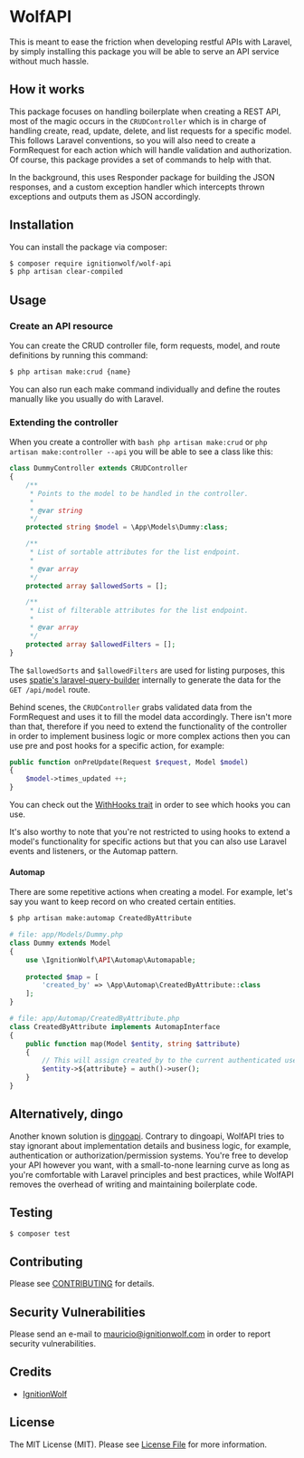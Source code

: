 # WolfAPI

This is meant to ease the friction when developing restful APIs with Laravel, by simply installing this package you
will be able to serve an API service without much hassle.

## How it works

This package focuses on handling boilerplate when creating a REST API, most of the magic occurs in the `CRUDController`
which is in charge of handling create, read, update, delete, and list requests for a specific model. This follows
Laravel conventions, so you will also need to create a FormRequest for each action which will handle validation
and authorization. Of course, this package provides a set of commands to help with that.

In the background, this uses Responder package for building the JSON responses, and a custom exception handler which
intercepts thrown exceptions and outputs them as JSON accordingly.

## Installation

You can install the package via composer:

``` bash
$ composer require ignitionwolf/wolf-api
$ php artisan clear-compiled
```

## Usage

### Create an API resource

You can create the CRUD controller file, form requests, model, and route definitions by running this command:

``` bash
$ php artisan make:crud {name}
```

You can also run each make command individually and define the routes manually like you usually do with Laravel.

### Extending the controller

When you create a controller with ```bash php artisan make:crud``` or ```php artisan make:controller --api``` you will
be able to see a class like this:

```php
class DummyController extends CRUDController
{
    /**
     * Points to the model to be handled in the controller.
     *
     * @var string
     */
    protected string $model = \App\Models\Dummy:class;

    /**
     * List of sortable attributes for the list endpoint.
     *
     * @var array
     */
    protected array $allowedSorts = [];

    /**
     * List of filterable attributes for the list endpoint.
     *
     * @var array
     */
    protected array $allowedFilters = [];
}
```

The ```$allowedSorts``` and ```$allowedFilters``` are used for listing purposes, this uses
[spatie's laravel-query-builder](https://github.com/spatie/laravel-query-builder) internally to generate the data
for the ``` GET /api/model ``` route.


Behind scenes, the ```CRUDController``` grabs validated data from the FormRequest and uses it to fill the model data accordingly.
There isn't more than that, therefore if you need to extend the functionality of the controller in order to implement
business logic or more complex actions then you can use pre and post hooks for a specific action, for example:

```php
public function onPreUpdate(Request $request, Model $model)
{
    $model->times_updated ++;
}
```

You can check out the [WithHooks trait](./src/Concerns/WithHooks.php) in order to see which hooks you can use.

It's also worthy to note that you're not restricted to using hooks to extend a model's functionality for specific actions
but that you can also use Laravel events and listeners, or the Automap pattern.

#### Automap

There are some repetitive actions when creating a model. For example, let's say you want to keep record on who created
certain entities.

```bash
$ php artisan make:automap CreatedByAttribute
```

```php
# file: app/Models/Dummy.php
class Dummy extends Model
{
    use \IgnitionWolf\API\Automap\Automapable;
    
    protected $map = [
        'created_by' => \App\Automap\CreatedByAttribute::class
    ];
}
```

```php
# file: app/Automap/CreatedByAttribute.php
class CreatedByAttribute implements AutomapInterface
{
    public function map(Model $entity, string $attribute)
    {
        // This will assign created_by to the current authenticated user.
        $entity->${attribute} = auth()->user();
    }
}
```

## Alternatively, dingo

Another known solution is [dingoapi](https://github.com/dingo/api). Contrary to dingoapi, WolfAPI tries to stay ignorant
about implementation details and business logic, for example, authentication or authorization/permission systems. You're
free to develop your API however you want, with a small-to-none learning curve as long as you're comfortable
with Laravel principles and best practices, while WolfAPI removes the overhead of writing and maintaining boilerplate code.

## Testing

```bash
$ composer test
```

## Contributing

Please see [CONTRIBUTING](.github/CONTRIBUTING.md) for details.

## Security Vulnerabilities

Please send an e-mail to mauricio@ignitionwolf.com in order to report security vulnerabilities.

## Credits

- [IgnitionWolf](https://github.com/IgnitionWolf)

## License

The MIT License (MIT). Please see [License File](LICENSE.md) for more information.
